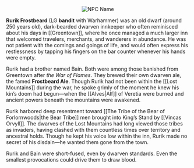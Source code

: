 <div style="text-align: center;">
  <img src="Rurik Frostbeard.jpg" alt="NPC Name" style="max-width: 450px;">
</div>

**Rurik Frostbeard** (LG **bandit** with Warhammer) was an old dwarf (around 250 years old), dark-bearded dwarven innkeeper who often reminisced about his days in [[Greentown]], where he once managed a much larger inn that welcomed travelers, merchants, and wanderers in abundance. He was not patient with the comings and goings of life, and would often express his restlessness by tapping his fingers on the bar counter whenever his hands were empty.

Rurik had a brother named Bain. Both were among those banished from Greentown after _the War of Flames_. They brewed their own dwarven ale, the famed **Frostbeard Ale**. Though Rurik had not been within the [[Lost Mountains]] during the war, he spoke grimly of the moment he knew his kin’s doom had begun—when the [[Alves|Alf]] of Veretia were burned and ancient powers beneath the mountains were awakened.

Rurik harbored deep resentment toward [[The Tribe of the Bear of Forlornwoods|the Bear Tribe]] men brought into King’s Stand by [[Vincas Orvyll]]. The dwarves of the Lost Mountains had long viewed those tribes as invaders, having clashed with them countless times over territory and ancestral holds. Though he kept his voice low within the inn, Rurik made no secret of his disdain—he wanted them gone from the town.

Rurik and Bain were short-fused, even by dwarven standards. Even the smallest provocations could drive them to draw blood.